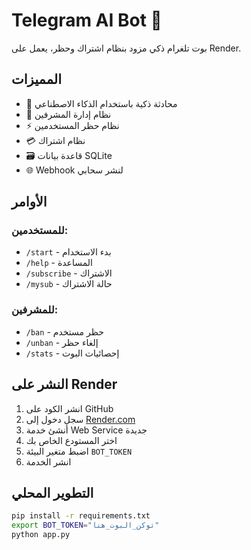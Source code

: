 # Telegram AI Bot 🤖

بوت تلغرام ذكي مزود بنظام اشتراك وحظر، يعمل على Render.

## المميزات

- 💬 محادثة ذكية باستخدام الذكاء الاصطناعي
- 👮 نظام إدارة المشرفين
- ⚡ نظام حظر المستخدمين
- 💳 نظام اشتراك
- 🗃️ قاعدة بيانات SQLite
- 🌐 Webhook لنشر سحابي

## الأوامر

### للمستخدمين:
- `/start` - بدء الاستخدام
- `/help` - المساعدة  
- `/subscribe` - الاشتراك
- `/mysub` - حالة الاشتراك

### للمشرفين:
- `/ban` - حظر مستخدم
- `/unban` - إلغاء حظر
- `/stats` - إحصائيات البوت

## النشر على Render

1. انشر الكود على GitHub
2. سجل دخول إلى [Render.com](https://render.com)
3. أنشئ خدمة Web Service جديدة
4. اختر المستودع الخاص بك
5. اضبط متغير البيئة `BOT_TOKEN`
6. انشر الخدمة

## التطوير المحلي

```bash
pip install -r requirements.txt
export BOT_TOKEN="توكن_البوت_هنا"
python app.py
